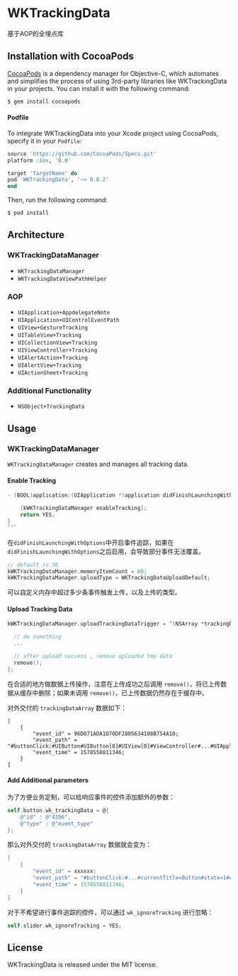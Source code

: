 # WKTrackingData
基于AOP的全埋点库

## Installation with CocoaPods

[CocoaPods](http://cocoapods.org) is a dependency manager for Objective-C, which automates and simplifies the process of using 3rd-party libraries like WKTrackingData in your projects. You can install it with the following command:

```bash
$ gem install cocoapods
```

#### Podfile

To integrate WKTrackingData into your Xcode project using CocoaPods, specify it in your `Podfile`:

```ruby
source 'https://github.com/CocoaPods/Specs.git'
platform :ios, '8.0'

target 'TargetName' do
pod 'WKTrackingData', '~> 0.0.2'
end
```

Then, run the following command:

```bash
$ pod install
```

## Architecture

### WKTrackingDataManager

- `WKTrackingDataManager`
- `WKTrackingDataViewPathHelper`

### AOP

* `UIApplication+AppdelegateNote`
* `UIApplication+UIControlEventPath`
* `UIView+GestureTracking`
* `UITableView+Tracking`
* `UICollectionView+Tracking`
* `UIViewController+Tracking`
* `UIAlertAction+Tracking`
* `UIAlertView+Tracking`
* `UIActionSheet+Tracking`

### Additional Functionality

- `NSObject+TrackingData`

## Usage

### WKTrackingDataManager

`WKTrackingDataManager` creates and manages all tracking data.

#### Enable Tracking

```objective-c
- (BOOL)application:(UIApplication *)application didFinishLaunchingWithOptions:(NSDictionary *)launchOptions {

    [kWKTrackingDataManager enableTracking];
    return YES;
}
​``` 
```
在`didFinishLaunchingWithOptions`中开启事件追踪，如果在`didFinishLaunchingWithOptions`之后启用，会导致部分事件无法覆盖。

```objective-c
// default is 30
kWKTrackingDataManager.memeryItemCount = 60;
kWKTrackingDataManager.uploadType = WKTrackingDataUploadDefault;
```

可以自定义内存中超过多少条事件触发上传，以及上传的类型。

#### Upload Tracking Data

```objective-c
kWKTrackingDataManager.uploadTrackingDataTrigger = ^(NSArray *trackingDataArray, void (^remove)(void)) {

  // do something
  ...

  // after upload success , remove uploaded tmp data
  remove();
};
```

在合适的地方做数据上传操作，注意在上传成功之后调用 `remove()`，将已上传数据从缓存中删除；如果未调用 `remove()`，已上传数据仍然存在于缓存中。

对外交付的 `trackingDataArray` 数据如下：

```
[
	{
	    "event_id" = 96D071ADA1D70DF2805634108B754A10;
	    "event_path" = "#buttonClick:#UIButton#UIButton[0]#UIView[0]#ViewController#...#UIApplication#AppDelegate#currentTitle=Button#state=1#enabled=1#selected=0";
	    "event_time" = 1578558811346;
	}
]
```

#### Add Additional parameters

为了方便业务定制，可以给响应事件的控件添加额外的参数：

```objective-c
self.button.wk_trackingData = @{
    @"id" : @"4396",
    @"type" : @"event_type"
};
```
那么对外交付的 `trackingDataArray` 数据就会变为：

```objective-c
[
	{
	    "event_id" = xxxxxx;
	    "event_path" = "#buttonClick:#...#currentTitle=Button#state=1#enabled=1#selected=0#id=4396#type=event_type";
	    "event_time" = 1578558811346;
	}
]
```

对于不希望进行事件追踪的控件，可以通过 `wk_ignoreTracking` 进行忽略：
```objective-c
self.slider.wk_ignoreTracking = YES;
```


## License

WKTrackingData is released under the MIT license. 